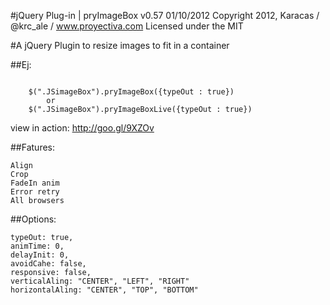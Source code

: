 #jQuery Plug-in | pryImageBox v0.57 
01/10/2012
Copyright 2012, Karacas / @krc_ale / www.proyectiva.com
Licensed under the MIT

#A jQuery Plugin to resize images to fit in a container

##Ej:
```

	$(".JSimageBox").pryImageBox({typeOut : true})
		or
	$(".JSimageBox").pryImageBoxLive({typeOut : true})

```
view in action:	http://goo.gl/9XZOv

##Fatures:
```
Align
Crop
FadeIn anim
Error retry
All browsers
```

##Options:
```
typeOut: true,
animTime: 0,
delayInit: 0,
avoidCahe: false,
responsive: false,
verticalAling: "CENTER", "LEFT", "RIGHT"
horizontalAling: "CENTER", "TOP", "BOTTOM"
```
